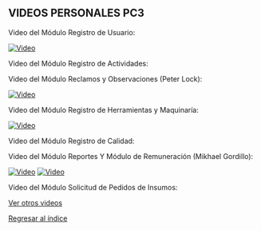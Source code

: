 ## VIDEOS PERSONALES PC3

Video del Módulo Registro de Usuario:

[![Video](https://img.youtube.com/vi/PwELBnjyvjc/0.jpg)](https://youtu.be/PwELBnjyvjc)

Video del Módulo Registro de Actividades:

Video del Módulo Reclamos y Observaciones (Peter Lock):

[![Video](https://img.youtube.com/vi/ArPOsv2--8U/0.jpg)](https://youtu.be/ArPOsv2--8U)

Video del Módulo Registro de Herramientas y Maquinaría:

[![Video](https://img.youtube.com/vi/ArPOsv2--8U/0.jpg)](https://youtu.be/DiCaOETQXAg)

Video del Módulo Registro de Calidad:

Video del Módulo Reportes Y Módulo de Remuneración (Mikhael Gordillo):

[![Video](https://img.youtube.com/vi/HqwsSb61YKo?si=9WyGZT-JV1vAPh-O/0.jpg)](https://youtu.be/HqwsSb61YKo?si=9WyGZT-JV1vAPh-O)
[![Video](https://img.youtube.com/vi/HqwsSb61YKo?si=nkrRLb7bsrT2MAyZ/0.jpg)](https://youtu.be/HqwsSb61YKo?si=nkrRLb7bsrT2MAyZ)

Video del Módulo Solicitud de Pedidos de Insumos:




[Ver otros videos](Videos.md)

[Regresar al índice](../README.md)
